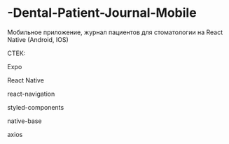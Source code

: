 # -Dental-Patient-Journal-Mobile
Мобильное приложение, журнал пациентов для стоматологии на React Native (Android, IOS)

СТЕК:

Expo

React Native

react-navigation

styled-components

native-base

axios
